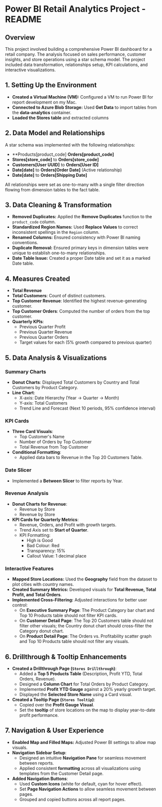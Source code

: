 # Power BI Retail Analytics Project - README

## Overview
This project involved building a comprehensive Power BI dashboard for a retail company. The analysis focused on sales performance, customer insights, and store operations using a star schema model. The project included data transformation, relationships setup, KPI calculations, and interactive visualizations.

## 1. Setting Up the Environment
- **Created a Virtual Machine (VM):** Configured a VM to run Power BI for report development on my Mac.
- **Connected to Azure Blob Storage:** Used **Get Data** to import tables from the **data-analytics** container.
- **Loaded the Stores table** and extracted columns

## 2. Data Model and Relationships
A star schema was implemented with the following relationships:
- **Products[product_code] **Orders[product_code]**
- **Stores[store_code]** to **Orders[store_code]**
- **Customers[User UUID]** to **Orders[User ID]**
- **Date[date]** to **Orders[Order Date]** (Active relationship)
- **Date[date]** to **Orders[Shipping Date]**

All relationships were set as one-to-many with a single filter direction flowing from dimension tables to the fact table.

## 3. Data Cleaning & Transformation
- **Removed Duplicates:** Applied the **Remove Duplicates** function to the `product_code` column.
- **Standardized Region Names:** Used **Replace Values** to correct inconsistent spellings in the `Region` column.
- **Renamed Columns:** Ensured consistency with Power BI naming conventions.
- **Duplicate Removal:** Ensured primary keys in dimension tables were unique to establish one-to-many relationships.
- **Date Table Issue:** Created a proper Date table and set it as a marked Date table.

## 4. Measures Created
- **Total Revenue**
- **Total Customers**: Count of distinct customers.
- **Top Customer Revenue**: Identified the highest revenue-generating customer.
- **Top Customer Orders**: Computed the number of orders from the top customer.
- **Quarterly KPIs**:
  - Previous Quarter Profit
  - Previous Quarter Revenue
  - Previous Quarter Orders
  - Target values for each (5% growth compared to previous quarter)

## 5. Data Analysis & Visualizations
### Summary Charts
- **Donut Charts**: Displayed Total Customers by Country and Total Customers by Product Category.
- **Line Chart**:
  - X-axis: Date Hierarchy (Year -> Quarter -> Month)
  - Y-axis: Total Customers
  - Trend Line and Forecast (Next 10 periods, 95% confidence interval)

### KPI Cards
- **Three Card Visuals**:
  - Top Customer's Name
  - Number of Orders by Top Customer
  - Total Revenue from Top Customer
- **Conditional Formatting**:
  - Applied data bars to Revenue in the Top 20 Customers Table.
  
### Date Slicer
- Implemented a **Between Slicer** to filter reports by Year.

### Revenue Analysis
- **Donut Charts for Revenue**:
  - Revenue by Store
  - Revenue by Store
- **KPI Cards for Quarterly Metrics**:
  - Revenue, Orders, and Profit with growth targets.
  - Trend Axis set to **Start of Quarter**.
  - KPI Formatting:
    - High is Good
    - Bad Colour: Red
    - Transparency: 15%
    - Callout Value: 1 decimal place

### Interactive Features
- **Mapped Store Locations:** Used the **Geography** field from the dataset to plot cities with country names.
- **Created Summary Metrics:** Developed visuals for **Total Revenue, Total Profit, and Total Orders**.
- **Implemented Cross-Filtering:** Adjusted interactions for better user control:
  - On **Executive Summary Page**: The Product Category bar chart and Top 10 Products table should not filter KPI cards.
  - On **Customer Detail Page**: The Top 20 Customers table should not filter other visuals; the Country donut chart should cross-filter the Category donut chart.
  - On **Product Detail Page**: The Orders vs. Profitability scatter graph and Top 10 Products table should not filter any visuals.

## 6. Drillthrough & Tooltip Enhancements
- **Created a Drillthrough Page (`Stores Drillthrough`)**:
  - Added a **Top 5 Products Table** (Description, Profit YTD, Total Orders, Revenue).
  - Designed a **Column Chart** for Total Orders by Product Category.
  - Implemented **Profit YTD Gauge** against a 20% yearly growth target.
  - Displayed the **Selected Store Name** using a Card visual.
- **Created a Tooltip Page (`Stores Tooltip`)**:
  - Copied over the **Profit Gauge Visual**.
  - Set the **tooltip** of store locations on the map to display year-to-date profit performance.

## 7. Navigation & User Experience
- **Enabled Map and Filled Maps:** Adjusted Power BI settings to allow map visuals.
- **Navigation Sidebar Setup**:
  - Designed an intuitive **Navigation Pane** for seamless movement between reports.
  - Applied consistent **formatting** across all visualizations using templates from the Customer Detail page.
- **Added Navigation Buttons**:
  - Used **Custom Icons** (white for default, cyan for hover effect).
  - Set **Page Navigation Actions** to allow seamless movement between pages.
  - Grouped and copied buttons across all report pages.



